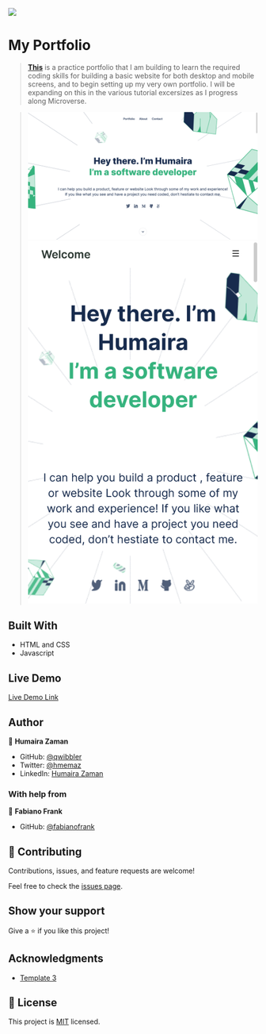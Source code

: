 ![](https://img.shields.io/badge/Microverse-blueviolet)

# My Portfolio

> **[This](https://qwibbler.github.io/my-portfolio/)** is a practice portfolio that I am building to learn the required coding skills for building a basic website for both desktop and mobile screens, and to begin setting up my very own portfolio. I will be expanding on this in the various tutorial excersizes as I progress along Microverse.

> ![screenshot](images/Screenshot-desktop.png)
> ![screenshot](images/Screenshot-mobile.png)



## Built With

- HTML and CSS
- Javascript

## Live Demo

[Live Demo Link](https://qwibbler.github.io/my-portfolio/)



## Author

👤 **Humaira Zaman**

- GitHub: [@qwibbler](https://github.com/qwibbler)
- Twitter: [@hmemaz](https://twitter.com/hmemaz)
- LinkedIn: [Humaira Zaman](https://www.linkedin.com/in/hmemaz1994/)

### With help from

👤 **Fabiano Frank**

- GitHub: [@fabianofrank](https://github.com/fabianofrank)

## 🤝 Contributing

Contributions, issues, and feature requests are welcome!

Feel free to check the [issues page](../../issues/).

## Show your support

Give a ⭐️ if you like this project!

## Acknowledgments

- [Template 3](https://www.figma.com/file/l7SqJ3ZfkAKih9sFxvWSR4/Microverse-Student-Project-1?node-id=34%3A2068)

## 📝 License

This project is [MIT](./MIT.md) licensed.
